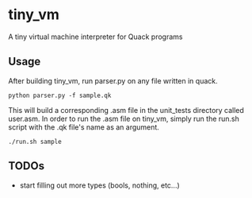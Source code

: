 # tiny_vm
A tiny virtual machine interpreter for Quack programs

## Usage
After building tiny_vm, run parser.py on any file written in quack.

    python parser.py -f sample.qk

This will build a corresponding .asm file in the unit_tests directory 
called user.asm. In order to run the .asm file on tiny_vm, simply
run the run.sh script with the .qk file's name as an argument.
    
    ./run.sh sample

## TODOs
- start filling out more types (bools, nothing, etc...)

